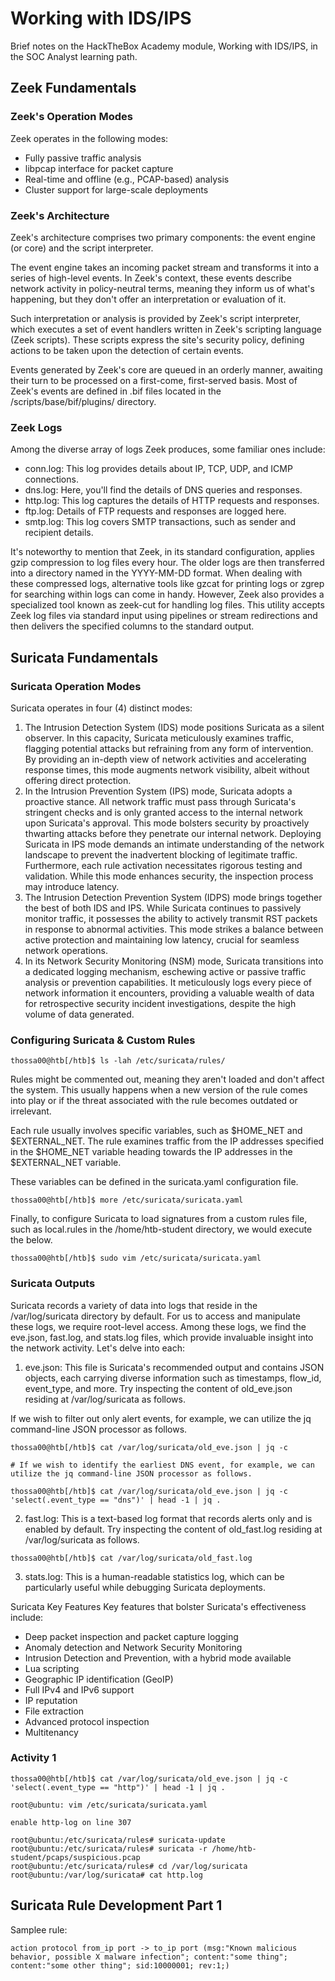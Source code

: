 # Working with IDS/IPS
Brief notes on the HackTheBox Academy module, Working with IDS/IPS, in the SOC Analyst learning path.

## Zeek Fundamentals
### Zeek's Operation Modes
Zeek operates in the following modes:

- Fully passive traffic analysis
- libpcap interface for packet capture
- Real-time and offline (e.g., PCAP-based) analysis
- Cluster support for large-scale deployments

### Zeek's Architecture
Zeek's architecture comprises two primary components: the event engine (or core) and the script interpreter.

The event engine takes an incoming packet stream and transforms it into a series of high-level events. In Zeek's context, these events describe network activity in policy-neutral terms, meaning they inform us of what's happening, but they don't offer an interpretation or evaluation of it.

Such interpretation or analysis is provided by Zeek's script interpreter, which executes a set of event handlers written in Zeek's scripting language (Zeek scripts). These scripts express the site's security policy, defining actions to be taken upon the detection of certain events.

Events generated by Zeek's core are queued in an orderly manner, awaiting their turn to be processed on a first-come, first-served basis. Most of Zeek's events are defined in .bif files located in the /scripts/base/bif/plugins/ directory.

### Zeek Logs
Among the diverse array of logs Zeek produces, some familiar ones include:

- conn.log: This log provides details about IP, TCP, UDP, and ICMP connections.
- dns.log: Here, you'll find the details of DNS queries and responses.
- http.log: This log captures the details of HTTP requests and responses.
- ftp.log: Details of FTP requests and responses are logged here.
- smtp.log: This log covers SMTP transactions, such as sender and recipient details.

It's noteworthy to mention that Zeek, in its standard configuration, applies gzip compression to log files every hour. The older logs are then transferred into a directory named in the YYYY-MM-DD format. When dealing with these compressed logs, alternative tools like gzcat for printing logs or zgrep for searching within logs can come in handy. However, Zeek also provides a specialized tool known as zeek-cut for handling log files. This utility accepts Zeek log files via standard input using pipelines or stream redirections and then delivers the specified columns to the standard output.

## Suricata Fundamentals
### Suricata Operation Modes

Suricata operates in four (4) distinct modes:

1. The Intrusion Detection System (IDS) mode positions Suricata as a silent observer. In this capacity, Suricata meticulously examines traffic, flagging potential attacks but refraining from any form of intervention. By providing an in-depth view of network activities and accelerating response times, this mode augments network visibility, albeit without offering direct protection.
2. In the Intrusion Prevention System (IPS) mode, Suricata adopts a proactive stance. All network traffic must pass through Suricata's stringent checks and is only granted access to the internal network upon Suricata's approval. This mode bolsters security by proactively thwarting attacks before they penetrate our internal network. Deploying Suricata in IPS mode demands an intimate understanding of the network landscape to prevent the inadvertent blocking of legitimate traffic. Furthermore, each rule activation necessitates rigorous testing and validation. While this mode enhances security, the inspection process may introduce latency.
3. The Intrusion Detection Prevention System (IDPS) mode brings together the best of both IDS and IPS. While Suricata continues to passively monitor traffic, it possesses the ability to actively transmit RST packets in response to abnormal activities. This mode strikes a balance between active protection and maintaining low latency, crucial for seamless network operations.
4. In its Network Security Monitoring (NSM) mode, Suricata transitions into a dedicated logging mechanism, eschewing active or passive traffic analysis or prevention capabilities. It meticulously logs every piece of network information it encounters, providing a valuable wealth of data for retrospective security incident investigations, despite the high volume of data generated.

### Configuring Suricata & Custom Rules
```
thossa00@htb[/htb]$ ls -lah /etc/suricata/rules/
```
Rules might be commented out, meaning they aren't loaded and don't affect the system. This usually happens when a new version of the rule comes into play or if the threat associated with the rule becomes outdated or irrelevant.

Each rule usually involves specific variables, such as $HOME_NET and $EXTERNAL_NET. The rule examines traffic from the IP addresses specified in the $HOME_NET variable heading towards the IP addresses in the $EXTERNAL_NET variable.

These variables can be defined in the suricata.yaml configuration file.
```
thossa00@htb[/htb]$ more /etc/suricata/suricata.yaml
```
Finally, to configure Suricata to load signatures from a custom rules file, such as local.rules in the /home/htb-student directory, we would execute the below.
```
thossa00@htb[/htb]$ sudo vim /etc/suricata/suricata.yaml
```

### Suricata Outputs
Suricata records a variety of data into logs that reside in the /var/log/suricata directory by default. For us to access and manipulate these logs, we require root-level access. Among these logs, we find the eve.json, fast.log, and stats.log files, which provide invaluable insight into the network activity. Let's delve into each:

1. eve.json: This file is Suricata's recommended output and contains JSON objects, each carrying diverse information such as timestamps, flow_id, event_type, and more. Try inspecting the content of old_eve.json residing at /var/log/suricata as follows.

If we wish to filter out only alert events, for example, we can utilize the jq command-line JSON processor as follows.

```
thossa00@htb[/htb]$ cat /var/log/suricata/old_eve.json | jq -c

# If we wish to identify the earliest DNS event, for example, we can utilize the jq command-line JSON processor as follows.

thossa00@htb[/htb]$ cat /var/log/suricata/old_eve.json | jq -c 'select(.event_type == "dns")' | head -1 | jq .
```

2. fast.log: This is a text-based log format that records alerts only and is enabled by default. Try inspecting the content of old_fast.log residing at /var/log/suricata as follows.

```
thossa00@htb[/htb]$ cat /var/log/suricata/old_fast.log
```

3. stats.log: This is a human-readable statistics log, which can be particularly useful while debugging Suricata deployments.

Suricata Key Features
Key features that bolster Suricata's effectiveness include:

- Deep packet inspection and packet capture logging
- Anomaly detection and Network Security Monitoring
- Intrusion Detection and Prevention, with a hybrid mode available
- Lua scripting
- Geographic IP identification (GeoIP)
- Full IPv4 and IPv6 support
- IP reputation
- File extraction
- Advanced protocol inspection
- Multitenancy

### Activity 1
```
thossa00@htb[/htb]$ cat /var/log/suricata/old_eve.json | jq -c 'select(.event_type == "http")' | head -1 | jq .

root@ubuntu: vim /etc/suricata/suricata.yaml

enable http-log on line 307

root@ubuntu:/etc/suricata/rules# suricata-update
root@ubuntu:/etc/suricata/rules# suricata -r /home/htb-student/pcaps/suspicious.pcap
root@ubuntu:/etc/suricata/rules# cd /var/log/suricata
root@ubuntu:/var/log/suricata# cat http.log
```

## Suricata Rule Development Part 1
Samplee rule:
```
action protocol from_ip port -> to_ip port (msg:"Known malicious behavior, possible X malware infection"; content:"some thing"; content:"some other thing"; sid:10000001; rev:1;)
```
